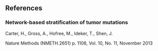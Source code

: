 ## References

### Network-based stratification of tumor mutations
Carter, H., Gross, A., Hofree, M., Ideker, T., Shen, J.

Nature Methods (NMETH.2651) p. 1108, Vol. 10, No. 11, November 2013
